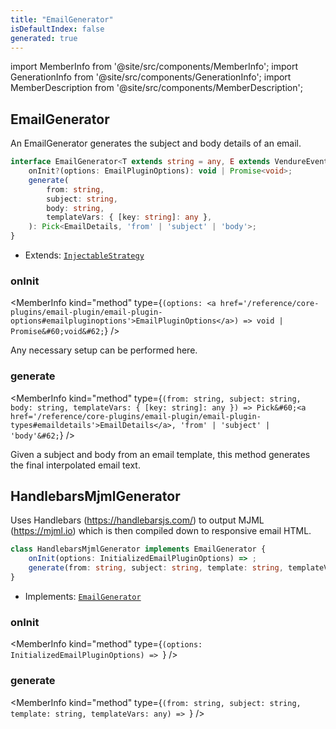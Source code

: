 ```yaml
---
title: "EmailGenerator"
isDefaultIndex: false
generated: true
---
```

<!-- This file was generated from the Vendure source. Do not modify. Instead, re-run the "docs:build" script -->
import MemberInfo from '@site/src/components/MemberInfo';
import GenerationInfo from '@site/src/components/GenerationInfo';
import MemberDescription from '@site/src/components/MemberDescription';


## EmailGenerator

<GenerationInfo sourceFile="packages/email-plugin/src/generator/email-generator.ts" sourceLine="13" packageName="@vendure/email-plugin" />

An EmailGenerator generates the subject and body details of an email.

```ts title="Signature"
interface EmailGenerator<T extends string = any, E extends VendureEvent = any> extends InjectableStrategy {
    onInit?(options: EmailPluginOptions): void | Promise<void>;
    generate(
        from: string,
        subject: string,
        body: string,
        templateVars: { [key: string]: any },
    ): Pick<EmailDetails, 'from' | 'subject' | 'body'>;
}
```
* Extends: <code><a href='/reference/typescript-api/common/injectable-strategy#injectablestrategy'>InjectableStrategy</a></code>



<div className="members-wrapper">

### onInit

<MemberInfo kind="method" type={`(options: <a href='/reference/core-plugins/email-plugin/email-plugin-options#emailpluginoptions'>EmailPluginOptions</a>) => void | Promise&#60;void&#62;`}   />

Any necessary setup can be performed here.
### generate

<MemberInfo kind="method" type={`(from: string, subject: string, body: string, templateVars: { [key: string]: any }) => Pick&#60;<a href='/reference/core-plugins/email-plugin/email-plugin-types#emaildetails'>EmailDetails</a>, 'from' | 'subject' | 'body'&#62;`}   />

Given a subject and body from an email template, this method generates the final
interpolated email text.


</div>


## HandlebarsMjmlGenerator

<GenerationInfo sourceFile="packages/email-plugin/src/generator/handlebars-mjml-generator.ts" sourceLine="17" packageName="@vendure/email-plugin" />

Uses Handlebars (https://handlebarsjs.com/) to output MJML (https://mjml.io) which is then
compiled down to responsive email HTML.

```ts title="Signature"
class HandlebarsMjmlGenerator implements EmailGenerator {
    onInit(options: InitializedEmailPluginOptions) => ;
    generate(from: string, subject: string, template: string, templateVars: any) => ;
}
```
* Implements: <code><a href='/reference/core-plugins/email-plugin/email-generator#emailgenerator'>EmailGenerator</a></code>



<div className="members-wrapper">

### onInit

<MemberInfo kind="method" type={`(options: InitializedEmailPluginOptions) => `}   />


### generate

<MemberInfo kind="method" type={`(from: string, subject: string, template: string, templateVars: any) => `}   />




</div>
